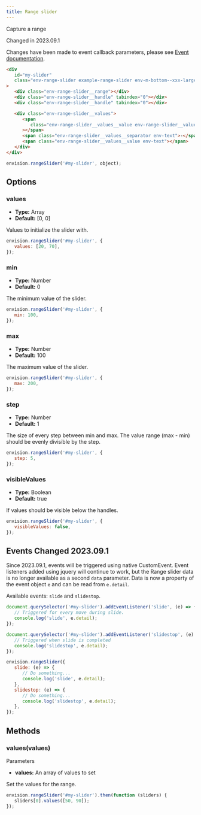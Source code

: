 ```yaml
---
title: Range slider
---
```


Capture a range

<span class="env-badge env-badge--danger">Changed in 2023.09.1</span>

Changes have been made to event callback parameters, please see [Event documentation](#events).

```html
<div
   id="my-slider"
   class="env-range-slider example-range-slider env-m-bottom--xxx-large"
>
   <div class="env-range-slider__range"></div>
   <div class="env-range-slider__handle" tabindex="0"></div>
   <div class="env-range-slider__handle" tabindex="0"></div>

   <div class="env-range-slider__values">
      <span
         class="env-range-slider__values__value env-range-slider__values__value--from env-text"
      ></span>
      <span class="env-range-slider__values__separator env-text">-</span>
      <span class="env-range-slider__values__value env-text"></span>
   </div>
</div>
```

```javascript
envision.rangeSlider('#my-slider', object);
```

## Options

### values

-  **Type:** Array
-  **Default:** [0, 0]

Values to initialize the slider with.

```javascript
envision.rangeSlider('#my-slider', {
   values: [20, 70],
});
```

### min

-  **Type:** Number
-  **Default:** 0

The minimum value of the slider.

```javascript
envision.rangeSlider('#my-slider', {
   min: 100,
});
```

### max

-  **Type:** Number
-  **Default:** 100

The maximum value of the slider.

```javascript
envision.rangeSlider('#my-slider', {
   max: 200,
});
```

### step

-  **Type:** Number
-  **Default:** 1

The size of every step between min and max. The value range (max - min) should be evenly divisible by the step.

```javascript
envision.rangeSlider('#my-slider', {
   step: 5,
});
```

### visibleValues

-  **Type:** Boolean
-  **Default:** true

If values should be visible below the handles.

```javascript
envision.rangeSlider('#my-slider', {
   visibleValues: false,
});
```

<span id="events" class="offset-anchor"></span>

## Events <span class="env-badge env-badge--danger">Changed 2023.09.1</span>

Since 2023.09.1, events will be triggered using native CustomEvent. Event listeners
added using jquery will continue to work, but the Range slider data is no longer
available as a second `data` parameter. Data is now a property of the event object
`e` and can be read from `e.detail`.

Available events: `slide` and `slidestop`.

```javascript
document.querySelector('#my-slider').addEventListener('slide', (e) => {
   // Triggered for every move during slide.
   console.log('slide', e.detail);
});

document.querySelector('#my-slider').addEventListener('slidestop', (e) => {
   // Triggered when slide is completed
   console.log('slidestop', e.detail);
});

envision.rangeSlider({
   slide: (e) => {
      // Do something...
      console.log('slide', e.detail);
   },
   slidestop: (e) => {
      // Do something...
      console.log('slidestop', e.detail);
   },
});
```

## Methods

### values(values)

Parameters

-  **values:** An array of values to set

Set the values for the range.

```javascript
envision.rangeSlider('#my-slider').then(function (sliders) {
   sliders[0].values([50, 90]);
});
```
